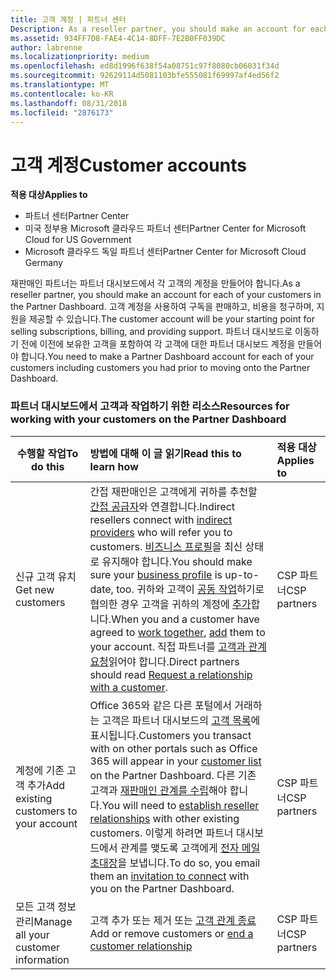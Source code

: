 ```yaml
---
title: 고객 계정 | 파트너 센터
Description: As a reseller partner, you should make an account for each of your customers in Partner Center. The customer account will be your starting point for selling subscriptions, billing, and providing support.
ms.assetid: 934FF7D8-FAE4-4C14-8DFF-7E2B0FF039DC
author: labrenne
ms.localizationpriority: medium
ms.openlocfilehash: ed8d1996f638f54a08751c97f8080cb06031f34d
ms.sourcegitcommit: 92629114d5081103bfe555081f69997af4ed56f2
ms.translationtype: MT
ms.contentlocale: ko-KR
ms.lasthandoff: 08/31/2018
ms.locfileid: "2876173"
---
```

# <a name="customer-accounts"></a><span data-ttu-id="170eb-102">고객 계정</span><span class="sxs-lookup"><span data-stu-id="170eb-102">Customer accounts</span></span>

**<span data-ttu-id="170eb-103">적용 대상</span><span class="sxs-lookup"><span data-stu-id="170eb-103">Applies to</span></span>**

-  <span data-ttu-id="170eb-104">파트너 센터</span><span class="sxs-lookup"><span data-stu-id="170eb-104">Partner Center</span></span>
-  <span data-ttu-id="170eb-105">미국 정부용 Microsoft 클라우드 파트너 센터</span><span class="sxs-lookup"><span data-stu-id="170eb-105">Partner Center for Microsoft Cloud for US Government</span></span>
-  <span data-ttu-id="170eb-106">Microsoft 클라우드 독일 파트너 센터</span><span class="sxs-lookup"><span data-stu-id="170eb-106">Partner Center for Microsoft Cloud Germany</span></span>

<span data-ttu-id="170eb-107">재판매인 파트너는 파트너 대시보드에서 각 고객의 계정을 만들어야 합니다.</span><span class="sxs-lookup"><span data-stu-id="170eb-107">As a reseller partner, you should make an account for each of your customers in the Partner Dashboard.</span></span> <span data-ttu-id="170eb-108">고객 계정을 사용하여 구독을 판매하고, 비용을 청구하며, 지원을 제공할 수 있습니다.</span><span class="sxs-lookup"><span data-stu-id="170eb-108">The customer account will be your starting point for selling subscriptions, billing, and providing support.</span></span> <span data-ttu-id="170eb-109">파트너 대시보드로 이동하기 전에 이전에 보유한 고객을 포함하여 각 고객에 대한 파트너 대시보드 계정을 만들어야 합니다.</span><span class="sxs-lookup"><span data-stu-id="170eb-109">You need to make a Partner Dashboard account for each of your customers including customers you had prior to moving onto the Partner Dashboard.</span></span>

### <a name="resources-for-working-with-your-customers-on-the-partner-dashboard"></a><span data-ttu-id="170eb-110">파트너 대시보드에서 고객과 작업하기 위한 리소스</span><span class="sxs-lookup"><span data-stu-id="170eb-110">Resources for working with your customers on the Partner Dashboard</span></span>

|**<span data-ttu-id="170eb-111">수행할 작업</span><span class="sxs-lookup"><span data-stu-id="170eb-111">To do this</span></span>**   |**<span data-ttu-id="170eb-112">방법에 대해 이 글 읽기</span><span class="sxs-lookup"><span data-stu-id="170eb-112">Read this to learn how</span></span>**   |**<span data-ttu-id="170eb-113">적용 대상</span><span class="sxs-lookup"><span data-stu-id="170eb-113">Applies to</span></span>**|
|-----------------|:----------------------------|:--------------|
|<span data-ttu-id="170eb-114">신규 고객 유치</span><span class="sxs-lookup"><span data-stu-id="170eb-114">Get new customers</span></span>|<span data-ttu-id="170eb-115">간접 재판매인은 고객에게 귀하를 추천할 [간접 공급자](indirect-reseller-tasks-in-partner-center.md)와 연결합니다.</span><span class="sxs-lookup"><span data-stu-id="170eb-115">Indirect resellers connect with [indirect providers](indirect-reseller-tasks-in-partner-center.md) who will refer you to customers.</span></span> <span data-ttu-id="170eb-116">[비즈니스 프로필](create-a-marketing-profile.md)을 최신 상태로 유지해야 합니다.</span><span class="sxs-lookup"><span data-stu-id="170eb-116">You should make sure your [business profile](create-a-marketing-profile.md) is up-to-date, too.</span></span> <span data-ttu-id="170eb-117">귀하와 고객이 [공동 작업](responding-to-referrals.md)하기로 협의한 경우 고객을 귀하의 계정에 [추가](add-a-new-customer.md)합니다.</span><span class="sxs-lookup"><span data-stu-id="170eb-117">When you and a customer have agreed to [work together](responding-to-referrals.md), [add](add-a-new-customer.md) them to your account.</span></span> <span data-ttu-id="170eb-118">직접 파트너를 [고객과 관계 요청](request-a-relationship-with-a-customer.md)읽어야 합니다.</span><span class="sxs-lookup"><span data-stu-id="170eb-118">Direct partners should read [ Request a relationship with a customer](request-a-relationship-with-a-customer.md).</span></span>|<span data-ttu-id="170eb-119">CSP 파트너</span><span class="sxs-lookup"><span data-stu-id="170eb-119">CSP partners</span></span>|
|<span data-ttu-id="170eb-120">계정에 기존 고객 추가</span><span class="sxs-lookup"><span data-stu-id="170eb-120">Add existing customers to your account</span></span>   | <span data-ttu-id="170eb-121">Office 365와 같은 다른 포털에서 거래하는 고객은 파트너 대시보드의 [고객 목록](see-your-customer-list.md)에 표시됩니다.</span><span class="sxs-lookup"><span data-stu-id="170eb-121">Customers you transact with on other portals such as Office 365 will appear in your [customer list](see-your-customer-list.md) on the Partner Dashboard.</span></span> <span data-ttu-id="170eb-122">다른 기존 고객과 [재판매인 관계를 수립](indirect-reseller-tasks-in-partner-center.md)해야 합니다.</span><span class="sxs-lookup"><span data-stu-id="170eb-122">You will need to [establish reseller relationships](indirect-reseller-tasks-in-partner-center.md) with other existing customers.</span></span> <span data-ttu-id="170eb-123">이렇게 하려면 파트너 대시보드에서 관계를 맺도록 고객에게 [전자 메일 초대장](responding-to-referrals.md)을 보냅니다.</span><span class="sxs-lookup"><span data-stu-id="170eb-123">To do so, you email them an [invitation to connect](responding-to-referrals.md) with you on the Partner Dashboard.</span></span>   | <span data-ttu-id="170eb-124">CSP 파트너</span><span class="sxs-lookup"><span data-stu-id="170eb-124">CSP partners</span></span>   |
|<span data-ttu-id="170eb-125">모든 고객 정보 관리</span><span class="sxs-lookup"><span data-stu-id="170eb-125">Manage all your customer information</span></span>   | <span data-ttu-id="170eb-126">고객 추가 또는 제거 또는 [고객 관계 종료](remove-a-relationship.md)</span><span class="sxs-lookup"><span data-stu-id="170eb-126">Add or remove customers or [end a customer relationship](remove-a-relationship.md)</span></span>|   <span data-ttu-id="170eb-127">CSP 파트너</span><span class="sxs-lookup"><span data-stu-id="170eb-127">CSP partners</span></span> |